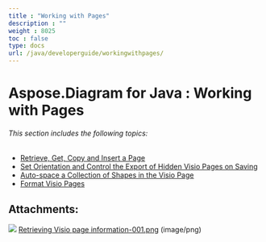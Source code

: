 ```yaml
---
title : "Working with Pages" 
description : "" 
weight : 8025 
toc : false
type: docs
url: /java/developerguide/workingwithpages/
---
```


# Aspose.Diagram for Java : Working with Pages


###### This section includes the following topics:  

*   [Retrieve, Get, Copy and Insert a Page](https://docs2.aspose.com/diagram/java/developerguide/workingwithpages/retrieve+get+copy+and+insert+a+page)
*   [Set Orientation and Control the Export of Hidden Visio Pages on Saving](https://docs2.aspose.com/diagram/java/developerguide/workingwithpages/set+orientation+and+control+the+export+of+hidden+visio+pages+on+saving)
*   [Auto-space a Collection of Shapes in the Visio Page](https://docs2.aspose.com/diagram/java/developerguide/workingwithpages/auto-space+a+collection+of+shapes+in+the+visio+page)
*   [Format Visio Pages](https://docs2.aspose.com/diagram/java/developerguide/workingwithpages/format+visio+pages)

## Attachments:

![](https://docs2.aspose.com/diagram/java/images/icons/bullet_blue.gif) [Retrieving Visio page information-001.png](https://docs2.aspose.com/diagram/java/attachments/18612682/18808990.png) (image/png)  

